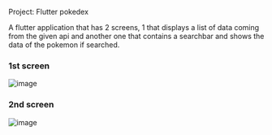 Project: Flutter pokedex
 
A flutter application that has 2 screens, 1 that displays a list of data coming from the given api and another one that contains a searchbar and shows the data of the pokemon if searched.

### 1st screen 

![image](https://github.com/user-attachments/assets/af89afdc-ff2b-4092-ae4c-a9663e3f4ab1)

### 2nd screen


![image](https://github.com/user-attachments/assets/228c6fd4-fa98-4511-82b2-195af57286c5)




